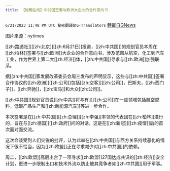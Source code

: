 ```yaml
---
title: 【秘翻在线】中共国签署与欧洲大企业的合作意向书
---
```

`6/21/2023 11:48 PM UTC 秘密翻譯組G-Translators` [轉載自GNews](https://gnews.org/articles/1402390)

图片来源：nytimes

[[zh:路透社]][[zh:北京]][[zh:6月21日]]报道，[[zh:中共国]]的规划官员本周在[[zh:柏林]]签署与[[zh:欧洲]]大企业的合作意向书，涉及范围从航空，化工到汽车工业，作为世界上第二大[[zh:经济]]体，[[zh:中共国]]寻求与[[zh:欧洲]]加强联系。

据[[zh:中共国]]家发展改革委员会周三发布的声明显示，这些与[[zh:中共国]]签署合作协议的[[zh:欧洲]][[zh:公司]]包括[[zh:空客]][[zh:公司]]，巴斯夫，[[zh:西门子]]，[[zh:奔驰]]，[[zh:宝马]]和大众[[zh:公司]]。

[[zh:中共国]]规划官员说[[zh:中共]]将与有关[[zh:公司]]在一些领域包括航空燃料，低碳产品生产和[[zh:新能源汽车]]等进一步合作。

本次签署是在[[zh:中共国]][[zh:总理]][[zh:李强]]率领的代表团在[[zh:柏林]]进行的，旨在与[[zh:德国]][[zh:政府]]间的对话，这是在[[zh:新冠]][[zh:疫情]]后的首次面对面交流。

这次会谈受到人们尖锐的批评，认为此举在[[zh:中共国]]与西方关系持续恶化的情况下很不恰当，因为[[zh:欧盟]]正在寻求减少对[[zh:中共国]]的依赖。

周二，[[zh:欧盟]]高层出台了一项寻求[[zh:欧盟]]27国达成共识的[[zh:经济]]安全计划，更进一步限制出口和技术外流以防止被其竞争者如[[zh:中共国]]用于军事。
